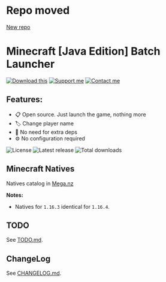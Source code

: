 # Repo moved
[New repo](https://git.a2s.su/iiiypuk/minecraft-launcher)

# Minecraft [Java Edition] Batch Launcher

[![Download this](https://img.shields.io/badge/Download-this-lightgrey?style=for-the-badge)](https://github.com/iiiypuk/minecraft-launcher/releases/latest) [![Support me](https://img.shields.io/badge/Support-me-ff4646?style=for-the-badge)](https://ko-fi.com/iiiypuk) [![Contact me](https://img.shields.io/badge/Contact-me-blue?style=for-the-badge)](https://t.me/slexbc)

## Features:
* 📋 Open source. Just launch the game, nothing more
* 🏷️ Change player name
* 🧰 No need for extra deps
* ⚙️ No configuration required

![License](https://img.shields.io/github/license/iiiypuk/minecraft-launcher?style=for-the-badge) ![Latest release](https://img.shields.io/github/v/release/iiiypuk/minecraft-launcher?style=for-the-badge) ![Total downloads](https://img.shields.io/github/downloads/iiiypuk/minecraft-launcher/total?style=for-the-badge)

## Minecraft Natives
Natives catalog in [Mega.nz](https://mega.nz/#F!hUNg0Y6I!93cYw1NZg4MUWUHaVrCO7w)

**Notes:**
- Natives for `1.16.3` identical for `1.16.4`.

## TODO
See [TODO.md](TODO.md).

## ChangeLog
See [CHANGELOG.md](CHANGELOG.md).

